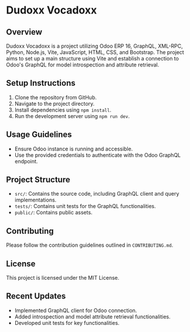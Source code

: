 # Dudoxx Vocadoxx

## Overview
Dudoxx Vocadoxx is a project utilizing Odoo ERP 16, GraphQL, XML-RPC, Python, Node.js, Vite, JavaScript, HTML, CSS, and Bootstrap. The project aims to set up a main structure using Vite and establish a connection to Odoo's GraphQL for model introspection and attribute retrieval.

## Setup Instructions
1. Clone the repository from GitHub.
2. Navigate to the project directory.
3. Install dependencies using `npm install`.
4. Run the development server using `npm run dev`.

## Usage Guidelines
- Ensure Odoo instance is running and accessible.
- Use the provided credentials to authenticate with the Odoo GraphQL endpoint.

## Project Structure
- `src/`: Contains the source code, including GraphQL client and query implementations.
- `tests/`: Contains unit tests for the GraphQL functionalities.
- `public/`: Contains public assets.

## Contributing
Please follow the contribution guidelines outlined in `CONTRIBUTING.md`.

## License
This project is licensed under the MIT License.

## Recent Updates
- Implemented GraphQL client for Odoo connection.
- Added introspection and model attribute retrieval functionalities.
- Developed unit tests for key functionalities.
